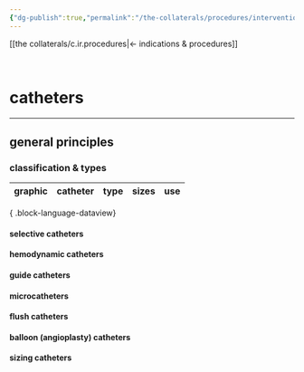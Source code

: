 ```yaml
---
{"dg-publish":true,"permalink":"/the-collaterals/procedures/interventional-radiology-catheters/"}
---
```



[[the collaterals/c.ir.procedures\|← indications & procedures]]

<br>

# catheters
---

## general principles




### classification & types

| graphic | catheter | type | sizes | use |
| ------- | -------- | ---- | ----- | --- |

{ .block-language-dataview}

#### selective catheters


#### hemodynamic catheters


#### guide catheters


#### microcatheters


#### flush catheters


#### balloon (angioplasty) catheters


#### sizing catheters









